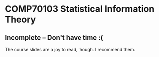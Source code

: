 # COMP70103 Statistical Information Theory

## Incomplete – Don't have time :(
The course slides are a joy to read, though. I recommend them.
